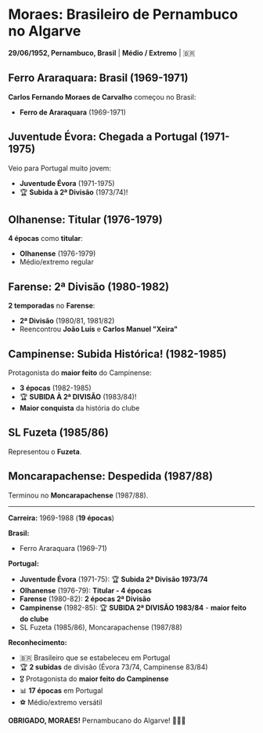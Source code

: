 # Moraes: Brasileiro de Pernambuco no Algarve

**29/06/1952, Pernambuco, Brasil** | **Médio / Extremo** | 🇧🇷

## Ferro Araraquara: Brasil (1969-1971)

**Carlos Fernando Moraes de Carvalho** começou no Brasil:
- **Ferro de Araraquara** (1969-1971)

## Juventude Évora: Chegada a Portugal (1971-1975)

Veio para Portugal muito jovem:
- **Juventude Évora** (1971-1975)
- 🏆 **Subida à 2ª Divisão** (1973/74)!

## Olhanense: Titular (1976-1979)

**4 épocas** como **titular**:
- **Olhanense** (1976-1979)
- Médio/extremo regular

## Farense: 2ª Divisão (1980-1982)

**2 temporadas** no **Farense**:
- **2ª Divisão** (1980/81, 1981/82)
- Reencontrou **João Luís** e **Carlos Manuel "Xeira"**

## Campinense: Subida Histórica! (1982-1985)

Protagonista do **maior feito** do Campinense:
- **3 épocas** (1982-1985)
- 🏆 **SUBIDA À 2ª DIVISÃO** (1983/84)!
- **Maior conquista** da história do clube

## SL Fuzeta (1985/86)

Representou o **Fuzeta**.

## Moncarapachense: Despedida (1987/88)

Terminou no **Moncarapachense** (1987/88).

---

**Carreira:** 1969-1988 (**19 épocas**)

**Brasil:**
- Ferro Araraquara (1969-71)

**Portugal:**
- **Juventude Évora** (1971-75): 🏆 **Subida 2ª Divisão 1973/74**
- **Olhanense** (1976-79): **Titular - 4 épocas**
- **Farense** (1980-82): **2 épocas 2ª Divisão**
- **Campinense** (1982-85): 🏆 **SUBIDA 2ª DIVISÃO 1983/84** - **maior feito do clube**
- SL Fuzeta (1985/86), Moncarapachense (1987/88)

**Reconhecimento:**
- 🇧🇷 Brasileiro que se estabeleceu em Portugal
- 🏆 **2 subidas** de divisão (Évora 73/74, Campinense 83/84)
- 🎖️ Protagonista do **maior feito do Campinense**
- 📊 **17 épocas** em Portugal
- ⚽ Médio/extremo versátil

**OBRIGADO, MORAES!** Pernambucano do Algarve! 🦁🇧🇷
